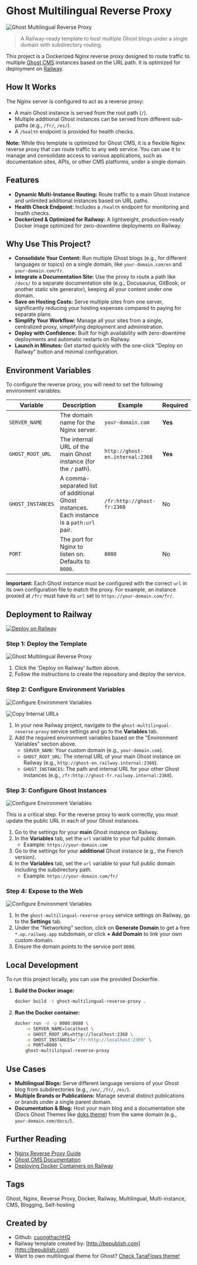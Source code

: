 # Ghost Multilingual Reverse Proxy

![Ghost Multilingual Reverse Proxy](assets/Railway.png)

> A Railway-ready template to host multiple Ghost blogs under a single domain with subdirectory routing.

This project is a Dockerized Nginx reverse proxy designed to route traffic to multiple [Ghost CMS](https://ghost.org?via=cuong76) instances based on the URL path. It is optimized for deployment on [Railway](https://railway.com/deploy/ghost-multilingual-reverse-proxy?referralCode=cuongthach&utm_medium=integration&utm_source=template&utm_campaign=generic).

## How It Works

The Nginx server is configured to act as a reverse proxy:
- A main Ghost instance is served from the root path (`/`).
- Multiple additional Ghost instances can be served from different sub-paths (e.g., `/fr/`, `/es/`).
- A `/health` endpoint is provided for health checks.

**Note:** While this template is optimized for Ghost CMS, it is a flexible Nginx reverse proxy that can route traffic to any web service. You can use it to manage and consolidate access to various applications, such as documentation sites, APIs, or other CMS platforms, under a single domain.

## Features

- **Dynamic Multi-Instance Routing:** Route traffic to a main Ghost instance and unlimited additional instances based on URL paths.
- **Health Check Endpoint:** Includes a `/health` endpoint for monitoring and health checks.
- **Dockerized & Optimized for Railway:** A lightweight, production-ready Docker image optimized for zero-downtime deployments on Railway.

## Why Use This Project?

- **Consolidate Your Content:** Run multiple Ghost blogs (e.g., for different languages or topics) on a single domain, like `your-domain.com/en` and `your-domain.com/fr`.
- **Integrate a Documentation Site:** Use the proxy to route a path like `/docs/` to a separate documentation site (e.g., Docusaurus, GitBook, or another static site generator), keeping all your content under one domain.
- **Save on Hosting Costs:** Serve multiple sites from one server, significantly reducing your hosting expenses compared to paying for separate plans.
- **Simplify Your Workflow:** Manage all your sites from a single, centralized proxy, simplifying deployment and administration.
- **Deploy with Confidence:** Built for high availability with zero-downtime deployments and automatic restarts on Railway.
- **Launch in Minutes:** Get started quickly with the one-click "Deploy on Railway" button and minimal configuration.

## Environment Variables

To configure the reverse proxy, you will need to set the following environment variables:

| Variable | Description | Example | Required |
|---|---|---|---|
| `SERVER_NAME` | The domain name for the Nginx server. | `your-domain.com` | **Yes** |
| `GHOST_ROOT_URL` | The internal URL of the main Ghost instance (for the `/` path). | `http://ghost-en.internal:2368` | **Yes** |
| `GHOST_INSTANCES` | A comma-separated list of additional Ghost instances. Each instance is a `path:url` pair. | `/fr:http://ghost-fr:2368` | No |
| `PORT` | The port for Nginx to listen on. Defaults to `8080`. | `8080` | No |

**Important:** Each Ghost instance must be configured with the correct `url` in its own configuration file to match the proxy. For example, an instance proxied at `/fr/` must have its `url` set to `https://your-domain.com/fr/`.


## Deployment to Railway

[![Deploy on Railway](https://railway.com/button.svg)](https://railway.com/deploy/ghost-multilingual-reverse-proxy?referralCode=cuongthach&utm_medium=integration&utm_source=template&utm_campaign=generic)

### Step 1: Deploy the Template

![Ghost Multilingual Reverse Proxy](assets/deploy-ghost.gif)

1.  Click the 'Deploy on Railway' button above.
2.  Follow the instructions to create the repository and deploy the service.

### Step 2: Configure Environment Variables

![Configure Environment Variables](assets/var.png)

![Copy Internal URLs](assets/internal.png)

1.  In your new Railway project, navigate to the `ghost-multilingual-reverse-proxy` service settings and go to the **Variables** tab.
2.  Add the required environment variables based on the "Environment Variables" section above.
    *   `SERVER_NAME`: Your custom domain (e.g., `your-domain.com`).
    *   `GHOST_ROOT_URL`: The internal URL of your main Ghost instance on Railway (e.g., `http://ghost-en.railway.internal:2368`).
    *   `GHOST_INSTANCES`: The path and internal URL for your other Ghost instances (e.g., `/fr:http://ghost-fr.railway.internal:2368`).

### Step 3: Configure Ghost Instances

![Configure Environment Variables](assets/ghost-config.png)

This is a critical step. For the reverse proxy to work correctly, you must update the public URL in each of your Ghost instances.

1.  Go to the settings for your **main** Ghost instance on Railway.
2.  In the **Variables** tab, set the `url` variable to your full public domain.
    *   Example: `https://your-domain.com`
3.  Go to the settings for your **additional** Ghost instance (e.g., the French version).
4.  In the **Variables** tab, set the `url` variable to your full public domain including the subdirectory path.
    *   Example: `https://your-domain.com/fr/`

### Step 4: Expose to the Web

![Configure Environment Variables](assets/app-config.png)

1.  In the `ghost-multilingual-reverse-proxy` service settings on Railway, go to the **Settings** tab.
2.  Under the "Networking" section, click on **Generate Domain** to get a free `*.up.railway.app` subdomain, or click **+ Add Domain** to link your own custom domain.
3.  Ensure the domain points to the service port `8080`.

## Local Development

To run this project locally, you can use the provided Dockerfile.

1.  **Build the Docker image:**
    ```bash
    docker build -t ghost-multilingual-reverse-proxy .
    ```

2.  **Run the Docker container:**
    ```bash
    docker run -d -p 8080:8080 \
        -e SERVER_NAME=localhost \
        -e GHOST_ROOT_URL=http://localhost:2368 \
        -e GHOST_INSTANCES="/fr:http://localhost:2369" \
        -e PORT=8080 \
        ghost-multilingual-reverse-proxy
    ```

## Use Cases

- **Multilingual Blogs:** Serve different language versions of your Ghost blog from subdirectories (e.g., `/en/`, `/fr/`, `/es/`).
- **Multiple Brands or Publications:** Manage several distinct publications or brands under a single parent domain.
- **Documentation & Blog:** Host your main blog and a documentation site (Docs Ghost Themes like [doks theme](https://spiritix.co/?aff=qqRyR)) from the same domain (e.g., `your-domain.com/docs/`).

## Further Reading

- [Nginx Reverse Proxy Guide](https://docs.nginx.com/nginx/admin-guide/web-server/reverse-proxy/)
- [Ghost CMS Documentation](https://ghost.org/docs/)
- [Deploying Docker Containers on Railway](https://docs.railway.app/deploy/dockerfiles)

## Tags

Ghost, Nginx, Reverse Proxy, Docker, Railway, Multilingual, Multi-instance, CMS, Blogging, Self-hosting

## Created by

- Github: [cuongthachHQ](https://github.com/cuongthachHQ)
- Railway template created by: [http://bepublish.com](http://bepublish.com)
- Want to own multilingual theme for Ghost? [Check TanaFlows theme!](http://bepublish.com/tanaflows/)